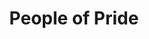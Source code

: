 ---
pid: llp612
title: People of Pride
location_transcription: 
coordinates: "[-75.16364564635, 39.955218206265]"
zipcode: 
gen_neighborhood: 
neighborhood: 
outside_phl: 
age: '10'
age_range: 6-13
instagram: 
image_file_name: llp_612.jpg
proposal_transcription: People with pride stay together
topic: Family,Love
topic_summary: 0, 0
type: Sculpture Statue
keywords_other: 
credit: Marjorie Villanueva
image_labels: 
twitter: 
facebook: 
permalink: "/monuments/llp612/"
layout: item-page
---